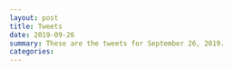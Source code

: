 ```yaml
---
layout: post
title: Tweets
date: 2019-09-26
summary: These are the tweets for September 26, 2019.
categories:
---
```


